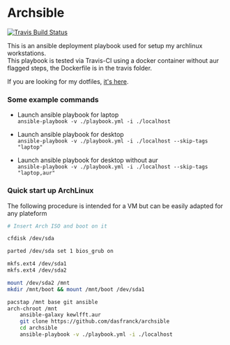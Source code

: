 # Archsible
[![Travis Build Status](https://travis-ci.org/DasFranck/Archsible.svg?branch=master)](https://travis-ci.org/DasFranck/Archsible)

This is an ansible deployment playbook used for setup my archlinux workstations.  
This playbook is tested via Travis-CI using a docker container without aur flagged steps, the Dockerfile is in the travis folder.

If you are looking for my dotfiles, [it's here](https://github.com/DasFranck/DasDotFiles).

### Some example commands
- Launch ansible playbook for laptop  
`ansible-playbook -v ./playbook.yml -i ./localhost`

- Launch ansible playbook for desktop  
`ansible-playbook -v ./playbook.yml -i ./localhost --skip-tags "laptop"`

- Launch ansible playbook for desktop without aur  
`ansible-playbook -v ./playbook.yml -i ./localhost --skip-tags "laptop,aur"` 

### Quick start up ArchLinux
The following procedure is intended for a VM but can be easily adapted for any plateform
```sh
# Insert Arch ISO and boot on it

cfdisk /dev/sda

parted /dev/sda set 1 bios_grub on

mkfs.ext4 /dev/sda1
mkfs.ext4 /dev/sda2

mount /dev/sda2 /mnt
mkdir /mnt/boot && mount /mnt/boot /dev/sda1

pacstap /mnt base git ansible
arch-chroot /mnt
    ansible-galaxy kewlfft.aur
    git clone https://github.com/dasfranck/archsible
    cd archsible
    ansible-playbook -v ./playbook.yml -i ./localhost
```
